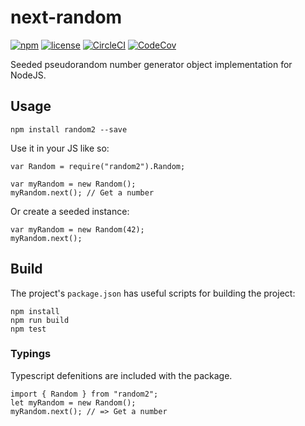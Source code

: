 [circleci-url]: https://circleci.com/gh/mgthomas99/random2
[circleci-shield-url]: https://img.shields.io/circleci/project/github/mgthomas99/random2.svg?style=flat-square
[codecov-url]: https://codecov.io/gh/mgthomas99/random2
[codecov-shield-url]: https://img.shields.io/codecov/c/github/mgthomas99/random2.svg?style=flat-square
[license-url]: https://github.com/mgthomas99/random2/blob/master/LICENSE
[license-shield-url]: https://img.shields.io/github/license/mgthomas99/random2.svg?style=flat-square
[npm-url]: https://www.npmjs.com/package/random2
[npm-shield-url]: https://img.shields.io/npm/v/random2.svg?style=flat-square

# next-random
[![npm][npm-shield-url]][npm-url]
[![license][license-shield-url]][license-url]
[![CircleCI][circleci-shield-url]][circleci-url]
[![CodeCov][codecov-shield-url]][codecov-url]

Seeded pseudorandom number generator object implementation for NodeJS.

## Usage
`npm install random2 --save`

Use it in your JS like so:
```
var Random = require("random2").Random;

var myRandom = new Random();
myRandom.next(); // Get a number
```
Or create a seeded instance:
```
var myRandom = new Random(42);
myRandom.next();
```

## Build
The project's `package.json` has useful scripts for building the project:
```
npm install
npm run build
npm test
```

### Typings
Typescript defenitions are included with the package.
```
import { Random } from "random2";
let myRandom = new Random();
myRandom.next(); // => Get a number
```
